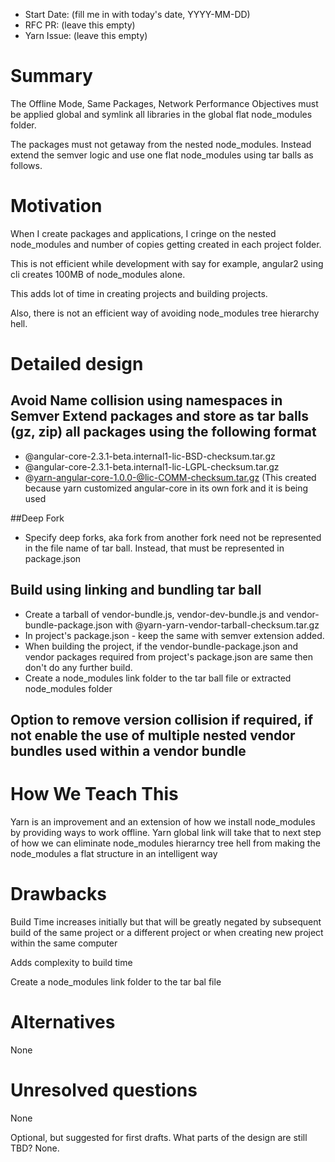 
- Start Date: (fill me in with today's date, YYYY-MM-DD)
- RFC PR: (leave this empty)
- Yarn Issue: (leave this empty)

# Summary
The Offline Mode, Same Packages, Network Performance Objectives must be applied global and symlink all libraries in the global flat node_modules folder.

The packages must not getaway from the nested node_modules. Instead extend the semver logic and use one flat node_modules using tar balls as follows.

# Motivation

When I create packages and applications, I cringe on the nested node_modules and number of copies getting created in each project folder. 

This is not efficient while development with say for example, angular2 using cli creates 100MB of node_modules alone.

This adds lot of time in creating projects and building projects. 

Also, there is not an efficient way of avoiding node_modules tree hierarchy hell.

# Detailed design

## Avoid Name collision using namespaces in Semver Extend packages and store as tar balls (gz, zip) all packages using the following format
* @angular-core-2.3.1-beta.internal1-lic-BSD-checksum.tar.gz
* @angular-core-2.3.1-beta.internal1-lic-LGPL-checksum.tar.gz
* @yarn-angular-core-1.0.0-@lic-COMM-checksum.tar.gz (This created because yarn customized angular-core in its own fork and it is being used

##Deep Fork
* Specify deep forks, aka fork from another fork need not be represented in the file name of tar ball. Instead, that must be represented in package.json


## Build using linking and bundling tar ball
* Create a tarball of vendor-bundle.js, vendor-dev-bundle.js and vendor-bundle-package.json with @yarn-yarn-vendor-tarball-checksum.tar.gz
* In project's package.json - keep the same with semver extension added.
* When building the project, if the vendor-bundle-package.json and vendor packages required from project's package.json are same then don't do any further build.
* Create a node_modules link folder to the tar ball file or extracted node_modules folder

## Option to remove version collision if required, if not enable the use of multiple nested vendor bundles used within a vendor bundle

# How We Teach This

Yarn is an improvement and an extension of how we install node_modules by providing ways to work offline. Yarn global link will take that to next step of how we can eliminate node_modules hierarncy tree hell from making the node_modules a flat structure in an intelligent way 

# Drawbacks

Build Time increases initially but that will be greatly negated by subsequent build of the same project or a different project or when creating new project within the same computer

Adds complexity to build time

Create a node_modules link folder to the tar bal file

# Alternatives
None

# Unresolved questions
None

Optional, but suggested for first drafts. What parts of the design are still
TBD?
None.
